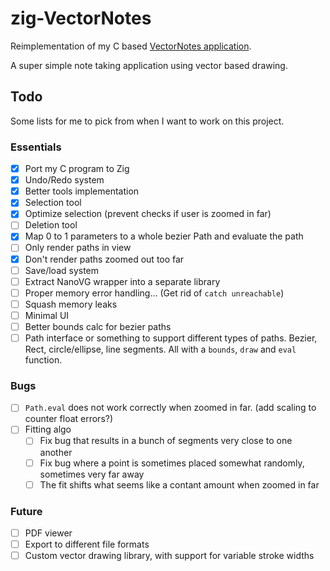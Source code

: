 # zig-VectorNotes

Reimplementation of my C based [VectorNotes application](https://github.com/Linouth/VectorNotes).

A super simple note taking application using vector based drawing.

## Todo

Some lists for me to pick from when I want to work on this project.

### Essentials

- [x] Port my C program to Zig
- [x] Undo/Redo system
- [x] Better tools implementation
- [x] Selection tool
- [x] Optimize selection (prevent checks if user is zoomed in far)
- [ ] Deletion tool
- [x] Map 0 to 1 parameters to a whole bezier Path and evaluate the path
- [ ] Only render paths in view
- [x] Don't render paths zoomed out too far
- [ ] Save/load system
- [ ] Extract NanoVG wrapper into a separate library
- [ ] Proper memory error handling... (Get rid of `catch unreachable`)
- [ ] Squash memory leaks
- [ ] Minimal UI
- [ ] Better bounds calc for bezier paths
- [ ] Path interface or something to support different types of paths. Bezier,
  Rect, circle/ellipse, line segments. All with a `bounds`, `draw` and `eval`
  function.

### Bugs

- [ ] `Path.eval` does not work correctly when zoomed in far. (add scaling to
  counter float errors?)
- [ ] Fitting algo
    - [ ] Fix bug that results in a bunch of segments very close to one another
    - [ ] Fix bug where a point is sometimes placed somewhat randomly, sometimes
      very far away
    - [ ] The fit shifts what seems like a contant amount when zoomed in far

### Future

- [ ] PDF viewer
- [ ] Export to different file formats
- [ ] Custom vector drawing library, with support for variable stroke widths

